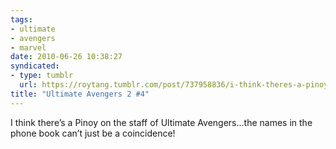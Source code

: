 ```yaml
---
tags: 
- ultimate
- avengers
- marvel
date: 2010-06-26 10:38:27
syndicated:
- type: tumblr
  url: https://roytang.tumblr.com/post/737958836/i-think-theres-a-pinoy-on-the-staff-of-ultimate
title: "Ultimate Avengers 2 #4"
---
```


I think there’s a Pinoy on the staff of Ultimate Avengers…the names in the phone book can’t just be a coincidence!